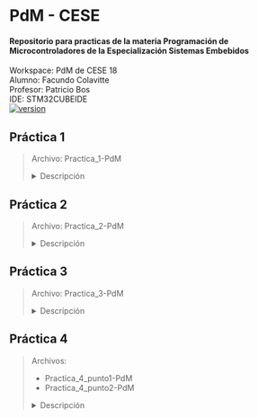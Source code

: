 # PdM - CESE
#### Repositorio para practicas de la materia Programación de Microcontroladores de la Especialización Sistemas Embebidos
Workspace: PdM de CESE 18</br>
Alumno: Facundo Colavitte</br>
Profesor: Patricio Bos</br>
IDE: STM32CUBEIDE</br>
[![version](https://img.shields.io/badge/última_práctica-4.2-blue.svg)](https://github.com/fcolavitte/CESE-PdM/tree/main/Practica_4_punto2-PdM)
## Práctica 1
>Archivo: Practica_1-PdM
><details><summary>Descripción</summary>
>Programa que hace parpadear una secuencia de 3 leds con un tiempo en On y Off de 200ms en cada led.<br/>
>El pulsador cambia el sentido de la secuencia.
></details> 

## Práctica 2
>Archivo: Practica_2-PdM
><details><summary>Descripción</summary>
>Programa que utilice retardos no bloqueantes y haga titilar en forma periódica e independiente los tres leds de la placa NUCLEO-F429ZI de la siguiente manera:
><li>LED1: 100 ms</li>
><li>LED2: 500 ms</li>
><li>LED3: 1000 ms</li>
></details> 

## Práctica 3
>Archivo: Practica_3-PdM
><details><summary>Descripción</summary>
>Dentro de Drivers, se creó una carpeta API/src y API/inc y se colocó allí las funciones de retardos no bloqueantes.<br/>
>En main.c se realizó nuevamente la práctica 1 pero utilizando los retardos no bloqeantes incluidos en Drivers/API.
></details> 
## Práctica 4
>Archivos:
>- Practica_4_punto1-PdM 
>- Practica_4_punto2-PdM
><details><summary>Descripción</summary>
><h3>Punto 1</h3>Implementar una MEF anti-rebote que permita leer el estado del pulsador de la placa NUCLEO y alterne el estado de los LEDs 1 y 2 según se dé un flanco ascendente o descendente.
><h3>Punto 2</h3>Modularizar el punto 1 y agregar una función de parpadeo de delay no bloqueante para el LED2 de tiempo alternable entre 100 y 500ms según pulsador.
></details>
